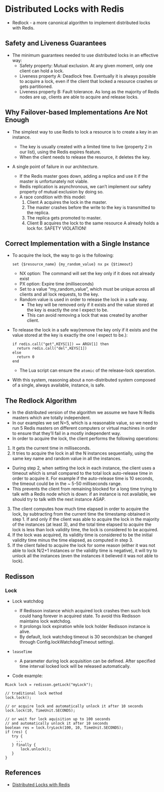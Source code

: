 # Distributed Locks with Redis

* Redlock - a more canonical algorithm to implement distributed locks with Redis.

## Safety and Liveness Guarantees

* The minimum guarantees needed to use distributed locks in an effective way:
  * Safety property: Mutual exclusion. At any given moment, only one client can hold a lock.
  * Liveness property A: Deadlock free. Eventually it is always possible to acquire a lock, even if the client that
    locked a resource crashes or gets partitioned.
  * Liveness property B: Fault tolerance. As long as the majority of Redis nodes are up, clients are able to acquire and
    release locks.

## Why Failover-based Implementations Are Not Enough

* The simplest way to use Redis to lock a resource is to create a key in an instance.
  * The key is usually created with a limited time to live (property 2 in our list), using the Redis expires feature.
  * When the client needs to release the resource, it deletes the key.

* A single point of failure in our architecture.
  * If the Redis master goes down, adding a replica and use it if the master is unfortunately not viable.
  * Redis replication is asynchronous, we can’t implement our safety property of mutual exclusion by doing so.
  * A race condition with this model:
    1. Client A acquires the lock in the master.
    2. The master crashes before the write to the key is transmitted to the replica.
    3. The replica gets promoted to master.
    4. Client B acquires the lock to the same resource A already holds a lock for. SAFETY VIOLATION!

## Correct Implementation with a Single Instance

* To acquire the lock, the way to go is the following:
    ```
    set {$resource_name} {my_random_value} nx px {$timeout}
    ```
    * NX option: The command will set the key only if it does not already exist
    * PX option: Expire time (milliseconds)
    * Set to a value “my_random_value”, which must be unique across all clients and all lock requests, to the key.
    * Random value is used in order to release the lock in a safe way.
        * The key will be removed only if it exists and the value stored at the key is exactly the one I expect to be.
        * This can avoid removing a lock that was created by another client.

* To release the lock in a safe way(remove the key only if it exists and the value stored at the key is exactly the one
  I expect to be.):
  ```
  if redis.call("get",KEYS[1]) == ARGV[1] then
    return redis.call("del",KEYS[1])
  else
    return 0
  end
  ```
    * The Lua script can ensure the `atomic` of the release-lock operation.

* With this system, reasoning about a non-distributed system composed of a single, always available, instance, is safe.

## The Redlock Algorithm

* In the distributed version of the algorithm we assume we have N Redis masters which are totally independent.
* In our examples we set N=5, which is a reasonable value, so we need to run 5 Redis masters on different computers or
  virtual machines in order to ensure that they’ll fail in a mostly independent way.
* In order to acquire the lock, the client performs the following operations:

1. It gets the current time in milliseconds.
2. It tries to acquire the lock in all the N instances sequentially, using the same key name and random value in all the
   instances.
  * During step 2, when setting the lock in each instance, the client uses a timeout which is small compared to the
    total lock auto-release time in order to acquire it. For example if the auto-release time is 10 seconds, the timeout
    could be in the ~ 5-50 milliseconds range.
  * This prevents the client from remaining blocked for a long time trying to talk with a Redis node which is down: if
    an instance is not available, we should try to talk with the next instance ASAP.

3. The client computes how much time elapsed in order to acquire the lock, by subtracting from the current time the
   timestamp obtained in step 1. If and only if the client was able to acquire the lock in the majority of the
   instances (at least 3), and the total time elapsed to acquire the lock is less than lock validity time, the lock is
   considered to be acquired.
4. If the lock was acquired, its validity time is considered to be the initial validity time minus the time elapsed, as
   computed in step 3.
5. If the client failed to acquire the lock for some reason (either it was not able to lock N/2+1 instances or the
   validity time is negative), it will try to unlock all the instances (even the instances it believed it was not able
   to lock).

## Redisson

### Lock

* Lock watchdog
    * If Redisson instance which acquired lock crashes then such lock could hang forever in acquired state. To avoid
      this Redisson maintains lock watchdog.
    * It prolongs lock expiration while lock holder Redisson instance is alive.
    * By default, lock watchdog timeout is 30 seconds(can be changed through Config.lockWatchdogTimeout setting).

* `leaseTime`
    * A parameter during lock acquisition can be defined. After specified time interval locked lock will be released
      automatically.

* Code example:

```
RLock lock = redisson.getLock("myLock");

// traditional lock method
lock.lock();

// or acquire lock and automatically unlock it after 10 seconds
lock.lock(10, TimeUnit.SECONDS);

// or wait for lock aquisition up to 100 seconds 
// and automatically unlock it after 10 seconds
boolean res = lock.tryLock(100, 10, TimeUnit.SECONDS);
if (res) {
   try {
     ...
   } finally {
       lock.unlock();
   }
}
```

## References

* [Distributed Locks with Redis](https://redis.io/docs/reference/patterns/distributed-locks/)
